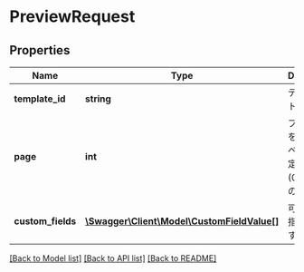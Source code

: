 # PreviewRequest

## Properties
Name | Type | Description | Notes
------------ | ------------- | ------------- | -------------
**template_id** | **string** | テンプレートID | [optional] 
**page** | **int** | プレビューを生成するページを指定します。(0スタートのIndex値) | [optional] 
**custom_fields** | [**\Swagger\Client\Model\CustomFieldValue[]**](CustomFieldValue.md) | 可変領域を指定します。 | [optional] 

[[Back to Model list]](../README.md#documentation-for-models) [[Back to API list]](../README.md#documentation-for-api-endpoints) [[Back to README]](../README.md)


